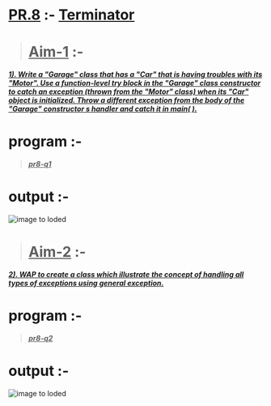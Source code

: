 # <u>PR.8</u> :- <u>Terminator</u>

><u>Aim-1</u> :-
>===========

<u>***1). Write a "Garage" class that has a "Car" that is having troubles with its "Motor". Use a function-level try block in the "Garage" class constructor to catch an exception (thrown from the "Motor" class) when its "Car" object is initialized. Throw a different exception from the body of the "Garage" constructor s handler and catch it in main( ).***</u>

program :-
===========

><u>***pr8-q1***</u>

# output :-

<img src="https://user-images.githubusercontent.com/114164076/211988183-dfaad270-cfa7-43d9-9f1e-c6b98c2d9993.png" hight="200px" alt="image to loded">

><u>Aim-2</u> :-
>===========

<u>***2). WAP to create a class which illustrate the concept of handling all types of exceptions using general exception.***</u>

program :-
===========

><u>***pr8-q2***</u>

# output :-

<img src="https://user-images.githubusercontent.com/114164076/211988381-9ddb96e5-e9cf-4988-b399-3021901833b1.png" hight="200px" alt="image to loded">

